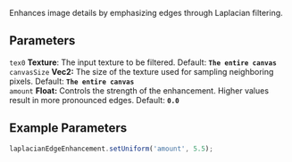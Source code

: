 Enhances image details by emphasizing edges through Laplacian filtering.

## Parameters
`tex0` **Texture**: The input texture to be filtered. Default: **`The entire canvas`**
<br>
`canvasSize` **Vec2:** The size of the texture used for sampling neighboring pixels. Default: **`The entire canvas`**
<br>
`amount` **Float:** Controls the strength of the enhancement. Higher values result in more pronounced edges. Default: **`0.0`**

## Example Parameters
```javascript hl_lines="1"
laplacianEdgeEnhancement.setUniform('amount', 5.5);
```